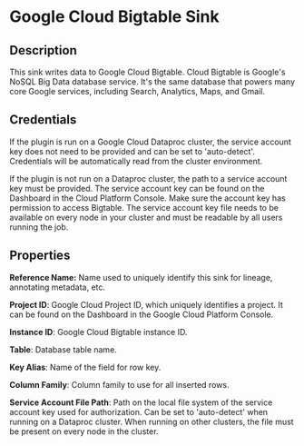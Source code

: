 # Google Cloud Bigtable Sink

Description
-----------
This sink writes data to Google Cloud Bigtable.
Cloud Bigtable is Google's NoSQL Big Data database service. 
It's the same database that powers many core Google services, including Search, Analytics, Maps, and Gmail.

Credentials
-----------
If the plugin is run on a Google Cloud Dataproc cluster, the service account key does not need to be
provided and can be set to 'auto-detect'.
Credentials will be automatically read from the cluster environment.

If the plugin is not run on a Dataproc cluster, the path to a service account key must be provided.
The service account key can be found on the Dashboard in the Cloud Platform Console.
Make sure the account key has permission to access Bigtable.
The service account key file needs to be available on every node in your cluster and
must be readable by all users running the job.

Properties
----------
**Reference Name:** Name used to uniquely identify this sink for lineage, annotating metadata, etc.

**Project ID**: Google Cloud Project ID, which uniquely identifies a project.
It can be found on the Dashboard in the Google Cloud Platform Console.

**Instance ID**: Google Cloud Bigtable instance ID.

**Table**: Database table name.

**Key Alias**: Name of the field for row key.

**Column Family**: Column family to use for all inserted rows.

**Service Account File Path**: Path on the local file system of the service account key used for
authorization. Can be set to 'auto-detect' when running on a Dataproc cluster.
When running on other clusters, the file must be present on every node in the cluster.
